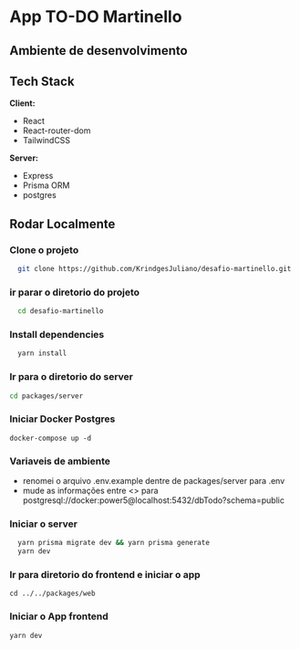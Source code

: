 # App TO-DO Martinello

## Ambiente de desenvolvimento

## Tech Stack

**Client:**

- React
- React-router-dom
- TailwindCSS

**Server:**

- Express
- Prisma ORM
- postgres

## Rodar Localmente

### Clone o projeto

```bash
  git clone https://github.com/KrindgesJuliano/desafio-martinello.git
```

### ir parar o diretorio do projeto

```bash
  cd desafio-martinello
```

### Install dependencies

```bash
  yarn install
```

### Ir para o diretorio do server 

```bash
cd packages/server

```

### Iniciar Docker Postgres
```
docker-compose up -d
```
### Variaveis de ambiente
- renomei o arquivo .env.example dentre de packages/server para .env
- mude as informações entre <> para postgresql://docker:power5@localhost:5432/dbTodo?schema=public
### Iniciar o server

```bash
  yarn prisma migrate dev && yarn prisma generate
  yarn dev
```

### Ir para diretorio do frontend e iniciar o app

```
cd ../../packages/web
```

### Iniciar o App frontend

```
yarn dev
```
